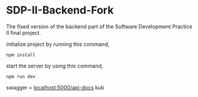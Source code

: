 # SDP-II-Backend-Fork
The fixed version of the backend part of the Software Development Practice II final project. 

initialize project by running this command,
```
npm install
```

start the server by using this command,
```
npm run dev
```

swagger = [localhost:5000/api-docs](http://localhost:5000/api-docs) kub
